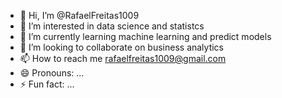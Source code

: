 - 👋 Hi, I’m @RafaelFreitas1009
- 👀 I’m interested in data science and statistcs
- 🌱 I’m currently learning machine learning and predict models
- 💞️ I’m looking to collaborate on business analytics 
- 📫 How to reach me rafaelfreitas1009@gmail.com
- 😄 Pronouns: ...
- ⚡ Fun fact: ...

<!---
RafaelFreitas1009/RafaelFreitas1009 is a ✨ special ✨ repository because its `README.md` (this file) appears on your GitHub profile.
You can click the Preview link to take a look at your changes.
--->
